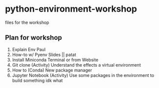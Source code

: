 # python-environment-workshop
files for the workshop

## Plan for workshop
1. Explain Env
    Paul
2. How-to w/ Pyenv
    Slides || patat
3. Install Miniconda
    Terminal or from Website
4. Git clone (Activity)
    Understand the effects a virtual environment
5. How to (Conda)
    New package manager
6. Jupyter Notebook (Activity)
    Use some packages in the environment to build something
    idk what

